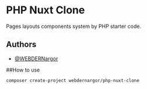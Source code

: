 
# PHP Nuxt Clone

Pages layouts components system by PHP starter code.


## Authors

- [@WEBDERNargor](https://github.com/WEBDERNargor)

##How to use
```bash
composer create-project webdernargor/php-nuxt-clone
